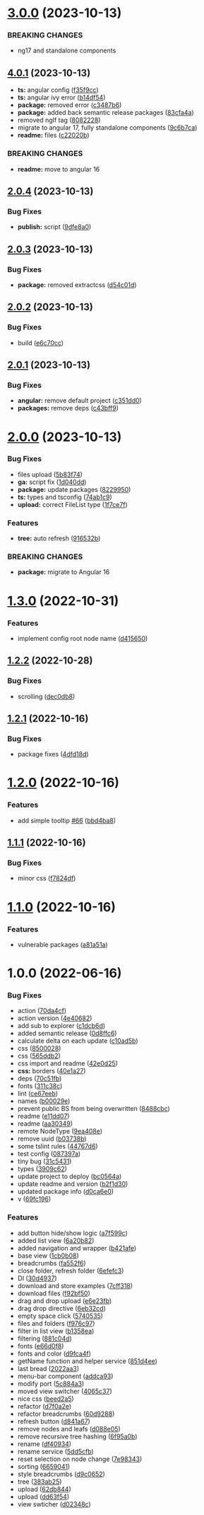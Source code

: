 # [3.0.0](https://github.com/artemnih/ngx-explorer/compare/v2.0.4...v3.0.0) (2023-10-13)

### BREAKING CHANGES

-   ng17 and standalone components

## [4.0.1](https://github.com/artemnih/ngx-explorer/compare/v4.0.0...v4.0.1) (2023-10-13)

-   **ts:** angular config ([f35f9cc](https://github.com/artemnih/ngx-explorer/commit/f35f9cc2191ae07944387187fb149d7ab40c3228))
-   **ts:** angular ivy error ([b14df54](https://github.com/artemnih/ngx-explorer/commit/b14df54fc716248ee459cf9cfa115be539420fa5))
-   **package:** removed error ([c3487b6](https://github.com/artemnih/ngx-explorer/commit/c3487b618a77fdfafb3b3e3700e8f25969376da8))
-   **package:** added back semantic release packages ([83cfa4a](https://github.com/artemnih/ngx-explorer/commit/83cfa4a3d713fd945456acfa1a761bb3564b07a0))
-   removed ngIf tag ([8082228](https://github.com/artemnih/ngx-explorer/commit/8082228895bc8d77c86810f2308f1e7941ff695b))
-   migrate to angular 17, fully standalone components ([9c6b7ca](https://github.com/artemnih/ngx-explorer/commit/9c6b7ca13c31c9cb917811e8532bce093980a845))
-   **readme:** files ([c22020b](https://github.com/artemnih/ngx-explorer/commit/c22020b67f64de47c7465aa4f5de5852f72d6cb4))

### BREAKING CHANGES

-   **readme:** move to angular 16

## [2.0.4](https://github.com/artemnih/ngx-explorer/compare/v2.0.3...v2.0.4) (2023-10-13)

### Bug Fixes

-   **publish:** script ([9dfe8a0](https://github.com/artemnih/ngx-explorer/commit/9dfe8a083c8a0411a79f8448f40c75f979f6a6e3))

## [2.0.3](https://github.com/artemnih/ngx-explorer/compare/v2.0.2...v2.0.3) (2023-10-13)

### Bug Fixes

-   **package:** removed extractcss ([d54c01d](https://github.com/artemnih/ngx-explorer/commit/d54c01d1078ed3812475ca9faddf0cb97b2cf5e4))

## [2.0.2](https://github.com/artemnih/ngx-explorer/compare/v2.0.1...v2.0.2) (2023-10-13)

### Bug Fixes

-   build ([e6c70cc](https://github.com/artemnih/ngx-explorer/commit/e6c70cc5d8a0e58ad7873005b293e37dd8d07c3e))

## [2.0.1](https://github.com/artemnih/ngx-explorer/compare/v2.0.0...v2.0.1) (2023-10-13)

### Bug Fixes

-   **angular:** remove default project ([c351dd0](https://github.com/artemnih/ngx-explorer/commit/c351dd0dad110a07742eca2e18f6e6e88197bfae))
-   **packages:** remove deps ([c43bff9](https://github.com/artemnih/ngx-explorer/commit/c43bff96e273ef21404be36147d1aaffe0274fd7))

# [2.0.0](https://github.com/artemnih/ngx-explorer/compare/v1.3.0...v2.0.0) (2023-10-13)

### Bug Fixes

-   files upload ([5b83f74](https://github.com/artemnih/ngx-explorer/commit/5b83f74b1f8ceff3d2fb1034426fcc4a0d79fe38))
-   **ga:** script fix ([1d040dd](https://github.com/artemnih/ngx-explorer/commit/1d040dd73e04baa66792227d8d251e940f7abfad))
-   **package:** update packages ([8229950](https://github.com/artemnih/ngx-explorer/commit/822995035f2316d19e32e21f662e76262fffa6c5))
-   **ts:** types and tsconfig ([74ab1c9](https://github.com/artemnih/ngx-explorer/commit/74ab1c9dfb034b72672703f01afdba8bc21e1b58))
-   **upload:** correct FileList type ([1f7ce7f](https://github.com/artemnih/ngx-explorer/commit/1f7ce7fe46ac24a1f1bdbec45ad58eab0fe162de))

### Features

-   **tree:** auto refresh ([916532b](https://github.com/artemnih/ngx-explorer/commit/916532bf994efdc589751c400f42a6bade019c7a))

### BREAKING CHANGES

-   **package:** migrate to Angular 16

# [1.3.0](https://github.com/artemnih/ngx-explorer/compare/v1.2.2...v1.3.0) (2022-10-31)

### Features

-   implement config root node name ([d415650](https://github.com/artemnih/ngx-explorer/commit/d4156502e50479a8996f98e5836cd4e0ce33cb6a))

## [1.2.2](https://github.com/artemnih/ngx-explorer/compare/v1.2.1...v1.2.2) (2022-10-28)

### Bug Fixes

-   scrolling ([dec0db8](https://github.com/artemnih/ngx-explorer/commit/dec0db89376271be0f359f83811a61a2be35b660))

## [1.2.1](https://github.com/artemnih/ngx-explorer/compare/v1.2.0...v1.2.1) (2022-10-16)

### Bug Fixes

-   package fixes ([4dfd18d](https://github.com/artemnih/ngx-explorer/commit/4dfd18da741f527b822952d0d63506cea4af91eb))

# [1.2.0](https://github.com/artemnih/ngx-explorer/compare/v1.1.1...v1.2.0) (2022-10-16)

### Features

-   add simple tooltip [#66](https://github.com/artemnih/ngx-explorer/issues/66) ([bbd4ba8](https://github.com/artemnih/ngx-explorer/commit/bbd4ba87afe717c22b4355132629d37fe280f6fc))

## [1.1.1](https://github.com/artemnih/ngx-explorer/compare/v1.1.0...v1.1.1) (2022-10-16)

### Bug Fixes

-   minor css ([f7824df](https://github.com/artemnih/ngx-explorer/commit/f7824df229c32d54b05cf2d42d65793fee0937ca))

# [1.1.0](https://github.com/artemnih/ngx-explorer/compare/v1.0.0...v1.1.0) (2022-10-16)

### Features

-   vulnerable packages ([a81a51a](https://github.com/artemnih/ngx-explorer/commit/a81a51af8874fecb10de04d80b9ecfa94527a3a6))

# 1.0.0 (2022-06-16)

### Bug Fixes

-   action ([70da4cf](https://github.com/artemnih/ngx-explorer/commit/70da4cf9b2b781e51bd540b0563e27b76b8092f7))
-   action version ([4e40682](https://github.com/artemnih/ngx-explorer/commit/4e40682436c7985f1dfc48c9422d8377e1a33aa9))
-   add sub to explorer ([c1dcb6d](https://github.com/artemnih/ngx-explorer/commit/c1dcb6d0ce6dfa32c3f9448c7cc9d9f0f1393355))
-   added semantic release ([0d8ffc6](https://github.com/artemnih/ngx-explorer/commit/0d8ffc61a309e4e1e565acf9d258346a40c6ed77))
-   calculate delta on each update ([c10ad5b](https://github.com/artemnih/ngx-explorer/commit/c10ad5bb29e6ae5c7b3a878ab8159c19d73ee17f))
-   css ([8500028](https://github.com/artemnih/ngx-explorer/commit/8500028afd4406a5fd6e5a5e2390963a3eaf8fb7))
-   css ([565ddb2](https://github.com/artemnih/ngx-explorer/commit/565ddb28c6861ba28ed90876e3fefbb24e3021db))
-   css import and readme ([42e0d25](https://github.com/artemnih/ngx-explorer/commit/42e0d25cc302ac98e790a2296c3b68edf3261be7))
-   **css:** borders ([40e1a27](https://github.com/artemnih/ngx-explorer/commit/40e1a273c3a7531d7fbae98efdd5c9a1e99dd661))
-   deps ([70c51fb](https://github.com/artemnih/ngx-explorer/commit/70c51fb046a900bf950994506604038493188527))
-   fonts ([311c38c](https://github.com/artemnih/ngx-explorer/commit/311c38cf0a9776df237c7cd9d88f5ea5faa34cb4))
-   lint ([ce67eeb](https://github.com/artemnih/ngx-explorer/commit/ce67eeb7e311672218d153bd9678726dc641a5b5))
-   names ([b00029e](https://github.com/artemnih/ngx-explorer/commit/b00029eaa917c371164bdee0d805f48eb689e8af))
-   prevent public BS from being overwritten ([8488cbc](https://github.com/artemnih/ngx-explorer/commit/8488cbc7fe4b11386bc7b9ea6ab3008b7df8e188))
-   readme ([e11dd07](https://github.com/artemnih/ngx-explorer/commit/e11dd074ea5a8a0636ee5547d00db574e079db8d))
-   readme ([aa30349](https://github.com/artemnih/ngx-explorer/commit/aa30349b778cb0ed5abace2252a79e19a38a2c8e))
-   remote NodeType ([9ea408e](https://github.com/artemnih/ngx-explorer/commit/9ea408e58166c81ebaa2772d1be923c65635e79f))
-   remove uuid ([b03738b](https://github.com/artemnih/ngx-explorer/commit/b03738b34e61342b82b174cfb825d34a7736fff1))
-   some tslint rules ([44767d6](https://github.com/artemnih/ngx-explorer/commit/44767d69f00df2e3df7358f0468c3c164773884b))
-   test config ([087397a](https://github.com/artemnih/ngx-explorer/commit/087397a5bf62112c62bfc799bd600163bfd5bb28))
-   tiny bug ([31c5431](https://github.com/artemnih/ngx-explorer/commit/31c543168e62421183be4674eca7b90b5067ff49))
-   types ([3909c62](https://github.com/artemnih/ngx-explorer/commit/3909c62e66c823da12c8cf0386772d2adc391508))
-   update project to deploy ([bc0564a](https://github.com/artemnih/ngx-explorer/commit/bc0564a09de38f0a21ba0c3e4ad3f70275730ca8))
-   update readme and version ([b2f1d30](https://github.com/artemnih/ngx-explorer/commit/b2f1d306262c96305ec77ef1961760e0f2cca771))
-   updated package info ([d0ca6e0](https://github.com/artemnih/ngx-explorer/commit/d0ca6e00acf84c27ae3344200d1ec37bd3ff4214))
-   v ([69fc196](https://github.com/artemnih/ngx-explorer/commit/69fc1966a8fb1d382353d91d44576e02fc7c3e5c))

### Features

-   add button hide/show logic ([a7f599c](https://github.com/artemnih/ngx-explorer/commit/a7f599c85adbdecd5fef6e9a495d45f8bb3386ef))
-   added list view ([6a20b82](https://github.com/artemnih/ngx-explorer/commit/6a20b8299fc56ab9e7d69361e36749cc89d1dae2))
-   added navigation and wrapper ([b421afe](https://github.com/artemnih/ngx-explorer/commit/b421afe1436f4898efed0ede63095217bd2454b8))
-   base view ([1cb0b08](https://github.com/artemnih/ngx-explorer/commit/1cb0b088d4476ab82589624ff09729a5b87fc936))
-   breadcrumbs ([fa552f6](https://github.com/artemnih/ngx-explorer/commit/fa552f6f7fe4e20d6f5e297ffe1502263091a040))
-   close folder, refresh folder ([6efefc3](https://github.com/artemnih/ngx-explorer/commit/6efefc34282fa6e9a4b157c1acfd16a947eff1c2))
-   DI ([30d4937](https://github.com/artemnih/ngx-explorer/commit/30d4937c0375c015c18bbfb88608ef783001bd10))
-   download and store examples ([7cff318](https://github.com/artemnih/ngx-explorer/commit/7cff318930f9a8531c952a8f145ba6eb5a3498ae))
-   download files ([f92bf50](https://github.com/artemnih/ngx-explorer/commit/f92bf508f07fcda8e023a15867433dadc6ca6f56))
-   drag and drop upload ([e6e23fb](https://github.com/artemnih/ngx-explorer/commit/e6e23fb51fedf4874564f02c87b7529ba8020d75))
-   drag drop directive ([6eb32cd](https://github.com/artemnih/ngx-explorer/commit/6eb32cd89202e1d3d25788986f836640dd1464e4))
-   empty space click ([5740535](https://github.com/artemnih/ngx-explorer/commit/5740535bb2f6d390c468f453a8868bfe83372c62))
-   files and folders ([f976c97](https://github.com/artemnih/ngx-explorer/commit/f976c97c39a7d0451b7f9011ff6ede72612ae929))
-   filter in list view ([b1358ea](https://github.com/artemnih/ngx-explorer/commit/b1358ea788e7da47b3e7f621ce961d327290ae8b))
-   filtering ([881c04d](https://github.com/artemnih/ngx-explorer/commit/881c04d18fa3196ac0527924de4752b56b73f444))
-   fonts ([e66d0f8](https://github.com/artemnih/ngx-explorer/commit/e66d0f88302518d7974b392e67fe87a085e13775))
-   fonts and color ([d9fca4f](https://github.com/artemnih/ngx-explorer/commit/d9fca4f0b600e991188fe8921d043ee9c12f540d))
-   getName function and helper service ([851d4ee](https://github.com/artemnih/ngx-explorer/commit/851d4ee17e960ddef7c92d831a68c665cf66c0b9))
-   last bread ([2022aa3](https://github.com/artemnih/ngx-explorer/commit/2022aa30e88ee839056438f08a9865c023084269))
-   menu-bar component ([addca93](https://github.com/artemnih/ngx-explorer/commit/addca932940b4d3aab670040c04f7e8d58d9c505))
-   modify port ([5c884a3](https://github.com/artemnih/ngx-explorer/commit/5c884a3e06e53bd4661628be2e8d51b92f2469c3))
-   moved view switcher ([4065c37](https://github.com/artemnih/ngx-explorer/commit/4065c37fc76dd3a06acbf1411b2c09bbdd20ff8c))
-   nice css ([beed2a5](https://github.com/artemnih/ngx-explorer/commit/beed2a569429fe1b2f618a237e3728576afb9fe0))
-   refactor ([d7f0a2e](https://github.com/artemnih/ngx-explorer/commit/d7f0a2e993901162dd5003afbf52ee6446618c04))
-   refactor breadcrumbs ([60d9288](https://github.com/artemnih/ngx-explorer/commit/60d9288e143b8df5b0754d1f51fe68171a0553dc))
-   refresh button ([d841a67](https://github.com/artemnih/ngx-explorer/commit/d841a67cea87d48c1aeac3f28797b6c677b82c5a))
-   remove nodes and leafs ([d088e05](https://github.com/artemnih/ngx-explorer/commit/d088e054c29baa7383a45a04ac6af81605d39893))
-   remove recursive tree hashing ([6f95a0b](https://github.com/artemnih/ngx-explorer/commit/6f95a0ba4f9d73e85fa3c0818ca3930b29e3d247))
-   rename ([df40934](https://github.com/artemnih/ngx-explorer/commit/df409346aab48cb6432ada6ec805b815c13120bc))
-   rename service ([5dd5cfb](https://github.com/artemnih/ngx-explorer/commit/5dd5cfb99c01b34cc87ce60c6cc11a8a8658e985))
-   reset selection on node change ([7e98343](https://github.com/artemnih/ngx-explorer/commit/7e98343cbaf93b30d2fe4625c4366faba7a239da))
-   sorting ([6659041](https://github.com/artemnih/ngx-explorer/commit/66590411c834e547494f8e7121685499ee473deb))
-   style breadcrumbs ([d9c0652](https://github.com/artemnih/ngx-explorer/commit/d9c06523a00b88102f6e9059574b17282772bd5d))
-   tree ([383ab25](https://github.com/artemnih/ngx-explorer/commit/383ab251560d7fb32886874147bc3976096387d8))
-   upload ([62db844](https://github.com/artemnih/ngx-explorer/commit/62db844d81fe728e685e981dac1ccf36c3db0b19))
-   upload ([dd63f54](https://github.com/artemnih/ngx-explorer/commit/dd63f541172028dd42b9d5d1edadbfef7fa678a2))
-   view swticher ([d02348c](https://github.com/artemnih/ngx-explorer/commit/d02348cccfbd0a2e36bc7ecd553c327e7a62eb8b))

